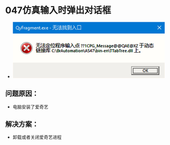 # 047仿真输入时弹出对话框
- ![Img](./FILES/047仿真输入时弹出对话框.md/img-20220810135010.png)
## 问题原因：
- 电脑安装了爱奇艺
## 解决方案：
- 卸载或者关闭爱奇艺进程
